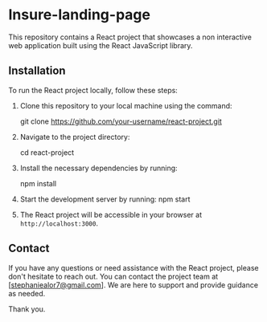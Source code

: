 # Insure-landing-page

This repository contains a React project that showcases a non interactive web application built using the React JavaScript library.

## Installation

To run the React project locally, follow these steps:

1. Clone this repository to your local machine using the command:
   
   git clone https://github.com/your-username/react-project.git
   

2. Navigate to the project directory:
   
   cd react-project
   
3. Install the necessary dependencies by running:
   
   npm install
   
4. Start the development server by running:
   npm start
   
5. The React project will be accessible in your browser at `http://localhost:3000`.


## Contact

If you have any questions or need assistance with the React project, please don't hesitate to reach out. You can contact the project team at [stephaniealor7@gmail.com]. We are here to support and provide guidance as needed.

Thank you.
